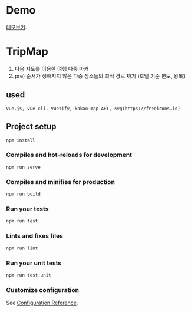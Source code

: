 # Demo
[데모보기](https://songsungeun.github.io/demo).

# TripMap
1. 다음 지도를 이용한 여행 다중 마커
2. pre) 순서가 정해지지 않은 다중 장소들의 최적 경로 짜기 (호텔 기준 편도, 왕복)
## used
```
Vue.js, vue-cli, Vuetify, kakao map API, svg(https://freeicons.io)
```
## Project setup
```
npm install
```

### Compiles and hot-reloads for development
```
npm run serve
```

### Compiles and minifies for production
```
npm run build
```

### Run your tests
```
npm run test
```

### Lints and fixes files
```
npm run lint
```

### Run your unit tests
```
npm run test:unit
```

### Customize configuration
See [Configuration Reference](https://cli.vuejs.org/config/).
